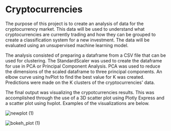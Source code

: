 # Cryptocurrencies


The purpose of this project is to create an analysis of data for the cryptocurrency market.  This data will be used to understand what cryptocurrencies are currently trading and how they can be grouped to create a classification system for a new investment.  The data will be evaluated using an unsupervised machine learning model.

The analysis consisted of preparing a dataframe from a CSV file that can be used for clustering.  The StandardScaler was used to create the dataframe for use in PCA or Principal Component Analysis.  PCA was used to reduce the dimensions of the scaled dataframe to three principal components.  An elbow curve using hvPlot to find the best value for K was created.  Predictions were made on the K clusters of the cryptocurrencies' data.

The final output was visualizing the crypotcurrencies results.  This was accomplished through the use of a 3D scatter plot using Plotly Express and a scatter plot using hvplot.  Examples of the visualizations are below.

  
![newplot (1)](https://user-images.githubusercontent.com/100876517/182057483-3f0a010a-0203-4f80-8378-32dc15bd8b99.png)

![bokeh_plot (1)](https://user-images.githubusercontent.com/100876517/182057487-1d133a4c-ee3a-4f0d-9041-91ef7d60dfed.png)
